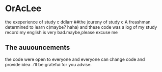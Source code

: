 # OrAcLee
the exeperience of study c ddlarr 
##the joureny of study c 
A freashman determined to learn c(maybe? haha)
and these code was a log of my study record 
my english is very bad.maybe,please excuse me
## The auuouncements

the code were open to everyone and everyone can change code and provide idea .i'll be gratefui for you advise.
